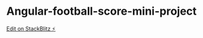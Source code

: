 # Angular-football-score-mini-project

[Edit on StackBlitz ⚡️](https://stackblitz.com/edit/angular-xmi53c-eqof79)